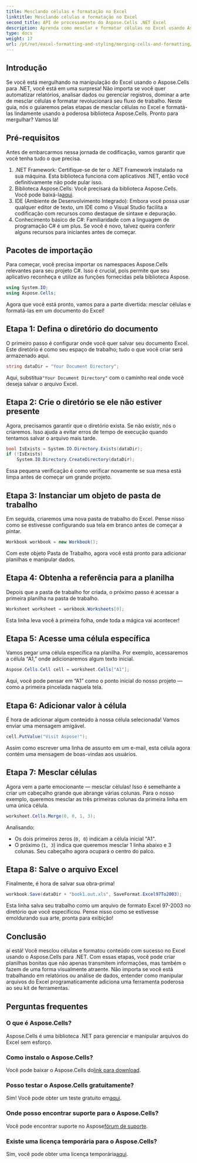 ```yaml
---
title: Mesclando células e formatação no Excel
linktitle: Mesclando células e formatação no Excel
second_title: API de processamento do Aspose.Cells .NET Excel
description: Aprenda como mesclar e formatar células no Excel usando Aspose.Cells para .NET neste tutorial detalhado. Simplifique suas tarefas de automação do Excel.
type: docs
weight: 17
url: /pt/net/excel-formatting-and-styling/merging-cells-and-formatting/
---
```

## Introdução
Se você está mergulhando na manipulação do Excel usando o Aspose.Cells para .NET, você está em uma surpresa! Não importa se você quer automatizar relatórios, analisar dados ou gerenciar registros, dominar a arte de mesclar células e formatar revolucionará seu fluxo de trabalho. Neste guia, nós o guiaremos pelas etapas de mesclar células no Excel e formatá-las lindamente usando a poderosa biblioteca Aspose.Cells. Pronto para mergulhar? Vamos lá!
## Pré-requisitos
Antes de embarcarmos nessa jornada de codificação, vamos garantir que você tenha tudo o que precisa.
1. .NET Framework: Certifique-se de ter o .NET Framework instalado na sua máquina. Esta biblioteca funciona com aplicativos .NET, então você definitivamente não pode pular isso.
2.  Biblioteca Aspose.Cells: Você precisará da biblioteca Aspose.Cells. Você pode baixá-la[aqui](https://releases.aspose.com/cells/net/).
3. IDE (Ambiente de Desenvolvimento Integrado): Embora você possa usar qualquer editor de texto, um IDE como o Visual Studio facilita a codificação com recursos como destaque de sintaxe e depuração.
4. Conhecimento básico de C#: Familiaridade com a linguagem de programação C# é um plus. Se você é novo, talvez queira conferir alguns recursos para iniciantes antes de começar.
## Pacotes de importação
Para começar, você precisa importar os namespaces Aspose.Cells relevantes para seu projeto C#. Isso é crucial, pois permite que seu aplicativo reconheça e utilize as funções fornecidas pela biblioteca Aspose.
```csharp
using System.IO;
using Aspose.Cells;
```
Agora que você está pronto, vamos para a parte divertida: mesclar células e formatá-las em um documento do Excel!
## Etapa 1: Defina o diretório do documento
O primeiro passo é configurar onde você quer salvar seu documento Excel. Este diretório é como seu espaço de trabalho; tudo o que você criar será armazenado aqui. 
```csharp
string dataDir = "Your Document Directory";
```
 Aqui, substitua`"Your Document Directory"` com o caminho real onde você deseja salvar o arquivo Excel. 
## Etapa 2: Crie o diretório se ele não estiver presente
Agora, precisamos garantir que o diretório exista. Se não existir, nós o criaremos. Isso ajuda a evitar erros de tempo de execução quando tentamos salvar o arquivo mais tarde.
```csharp
bool IsExists = System.IO.Directory.Exists(dataDir);
if (!IsExists)
    System.IO.Directory.CreateDirectory(dataDir);
```
Essa pequena verificação é como verificar novamente se sua mesa está limpa antes de começar um grande projeto. 
## Etapa 3: Instanciar um objeto de pasta de trabalho
Em seguida, criaremos uma nova pasta de trabalho do Excel. Pense nisso como se estivesse configurando sua tela em branco antes de começar a pintar. 
```csharp
Workbook workbook = new Workbook();
```
Com este objeto Pasta de Trabalho, agora você está pronto para adicionar planilhas e manipular dados.
## Etapa 4: Obtenha a referência para a planilha
Depois que a pasta de trabalho for criada, o próximo passo é acessar a primeira planilha na pasta de trabalho. 
```csharp
Worksheet worksheet = workbook.Worksheets[0];
```
Esta linha leva você à primeira folha, onde toda a mágica vai acontecer!
## Etapa 5: Acesse uma célula específica
Vamos pegar uma célula específica na planilha. Por exemplo, acessaremos a célula “A1,” onde adicionaremos algum texto inicial.
```csharp
Aspose.Cells.Cell cell = worksheet.Cells["A1"];
```
Aqui, você pode pensar em “A1” como o ponto inicial do nosso projeto — como a primeira pincelada naquela tela.
## Etapa 6: Adicionar valor à célula
É hora de adicionar algum conteúdo à nossa célula selecionada! Vamos enviar uma mensagem amigável.
```csharp
cell.PutValue("Visit Aspose!");
```
Assim como escrever uma linha de assunto em um e-mail, esta célula agora contém uma mensagem de boas-vindas aos usuários.
## Etapa 7: Mesclar células
Agora vem a parte emocionante — mesclar células! Isso é semelhante a criar um cabeçalho grande que abrange várias colunas. Para o nosso exemplo, queremos mesclar as três primeiras colunas da primeira linha em uma única célula.
```csharp
worksheet.Cells.Merge(0, 0, 1, 3);
```
Analisando:
- Os dois primeiros zeros (`0, 0`) indicam a célula inicial "A1".
- O próximo (`1, 3`) indica que queremos mesclar 1 linha abaixo e 3 colunas. Seu cabeçalho agora ocupará o centro do palco.
## Etapa 8: Salve o arquivo Excel
Finalmente, é hora de salvar sua obra-prima! 
```csharp
workbook.Save(dataDir + "book1.out.xls", SaveFormat.Excel97To2003);
```
Esta linha salva seu trabalho como um arquivo de formato Excel 97-2003 no diretório que você especificou. Pense nisso como se estivesse emoldurando sua arte, pronta para exibição!
## Conclusão
aí está! Você mesclou células e formatou conteúdo com sucesso no Excel usando o Aspose.Cells para .NET. Com essas etapas, você pode criar planilhas bonitas que não apenas transmitem informações, mas também o fazem de uma forma visualmente atraente. Não importa se você está trabalhando em relatórios ou análise de dados, entender como manipular arquivos do Excel programaticamente adiciona uma ferramenta poderosa ao seu kit de ferramentas.
## Perguntas frequentes
### O que é Aspose.Cells?
Aspose.Cells é uma biblioteca .NET para gerenciar e manipular arquivos do Excel sem esforço. 
### Como instalo o Aspose.Cells?
 Você pode baixar o Aspose.Cells do[link para download](https://releases.aspose.com/cells/net/).
### Posso testar o Aspose.Cells gratuitamente?
 Sim! Você pode obter um teste gratuito em[aqui](https://releases.aspose.com/).
### Onde posso encontrar suporte para o Aspose.Cells?
 Você pode encontrar suporte no Aspose[fórum de suporte](https://forum.aspose.com/c/cells/9).
### Existe uma licença temporária para o Aspose.Cells?
 Sim, você pode obter uma licença temporária[aqui](https://purchase.aspose.com/temporary-license/).
